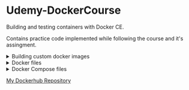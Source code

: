 # Udemy-DockerCourse
Building and testing containers with Docker CE. 

Contains practice code implemented while following the course and it's assingment. 
<details>
  <summary>Building custom docker images</summary> 
</details>

<details>
  <summary>Docker files</summary> 
</details>

<details>
  <summary>Docker Compose files</summary> 
</details>

[My Dockerhub Repository](https://hub.docker.com/u/chinmay17code)
